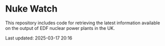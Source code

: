 # Nuke Watch

This repository includes code for retrieving the latest information available on the output of EDF nuclear power plants in the UK.

Last updated: 2025-03-17 20:16